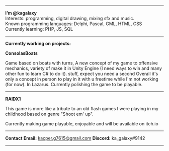 ___________________________________________________________________
**I’m @kagalaxy**                                                
Interests: programming, digital drawing, mixing sfx and music.     
Known programming languages: Delphi, Pascal, GML, HTML, CSS            
Currently learning: PHP, JS, SQL                             
___________________________________________________________________

**Currently working on projects:**  

**ConsolasBoats**

Game based on boats with turns,  A new concept of my game to
offensive mechanics, variety of  make it in Unity Engine (I need
ways to win and many other fun   to learn C# to do it).
stuff, expect you need a second  Overall it's only a concept in
person to play in it with u      freetime while I'm not working
(for now).                       In Lazarus.
Currently polishing the game to 
be playable.

____________________________________________________________________

**RAIDX1**

This game is more like a tribute to an old flash games I were
playing in my childhood based on genre "Shoot em' up".

Currently making game playable, enjoyable and will be available
on itch.io

____________________________________________________________________
**Contact**
**Email:** kacper.g7615@gmail.com **Discord:** ka_galaxy#9142      
____________________________________________________________________
